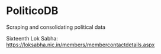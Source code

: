 # PoliticoDB
Scraping and consolidating political data

Sixteenth Lok Sabha: https://loksabha.nic.in/members/membercontactdetails.aspx
